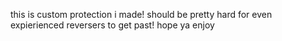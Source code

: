 this is custom protection i made! should be pretty hard for even expierienced reversers to get past! hope ya enjoy
